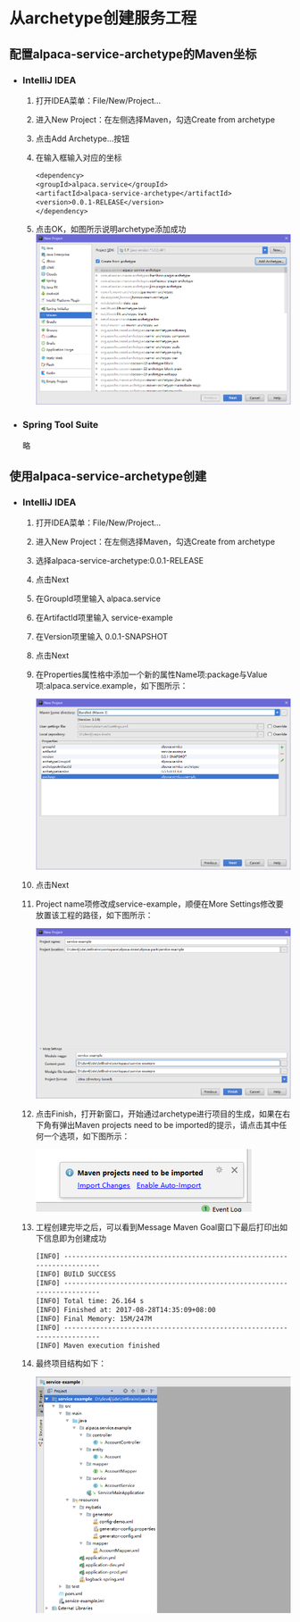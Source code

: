 # 从archetype创建服务工程

## 配置alpaca-service-archetype的Maven坐标

* ### IntelliJ IDEA

  1. 打开IDEA菜单：File/New/Project...

  2. 进入New Project：在左侧选择Maven，勾选Create from archetype

  3. 点击Add Archetype...按钮

  4. 在输入框输入对应的坐标

     ```
     <dependency>
     <groupId>alpaca.service</groupId>
     <artifactId>alpaca-service-archetype</artifactId>
     <version>0.0.1-RELEASE</version>
     </dependency>
     ```

  5. 点击OK，如图所示说明archetype添加成功
     ![image](/cn/park/images/new_project_maven_add_archetype.png)
* ### Spring Tool Suite

  略

## 使用alpaca-service-archetype创建

* ### IntelliJ IDEA

  1. 打开IDEA菜单：File/New/Project...

  2. 进入New Project：在左侧选择Maven，勾选Create from archetype

  3. 选择alpaca-service-archetype:0.0.1-RELEASE

  4. 点击Next

  5. 在GroupId项里输入 alpaca.service

  6. 在ArtifactId项里输入 service-example

  7. 在Version项里输入 0.0.1-SNAPSHOT

  8. 点击Next

  9. 在Properties属性格中添加一个新的属性Name项:package与Value项:alpaca.service.example，如下图所示：

     ![image](/cn/park/images/new_project_maven_add_package.png)

  10. 点击Next

  11. Project name项修改成service-example，顺便在More Settings修改要放置该工程的路径，如下图所示：

      ![image](/cn/park/images/new_project_more_settings.png)

  12. 点击Finish，打开新窗口，开始通过archetype进行项目的生成，如果在右下角有弹出Maven projects need to be imported的提示，请点击其中任何一个选项，如下图所示：

      ![image](/cn/park/images/import_changes.png)

  13. 工程创建完毕之后，可以看到Message Maven Goal窗口下最后打印出如下信息即为创建成功

      ```
      [INFO] ------------------------------------------------------------------------
      [INFO] BUILD SUCCESS
      [INFO] ------------------------------------------------------------------------
      [INFO] Total time: 26.164 s
      [INFO] Finished at: 2017-08-28T14:35:09+08:00
      [INFO] Final Memory: 15M/247M
      [INFO] ------------------------------------------------------------------------
      [INFO] Maven execution finished
      ```

  14. 最终项目结构如下：

      ![image](/cn/park/images/project_info.png)



